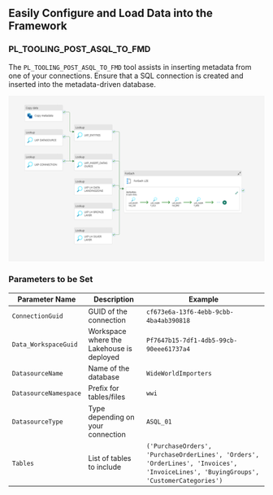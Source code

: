 ## Easily Configure and Load Data into the Framework

### **PL_TOOLING_POST_ASQL_TO_FMD**

The `PL_TOOLING_POST_ASQL_TO_FMD` tool assists in inserting metadata from one of your connections. Ensure that a SQL connection is created and inserted into the metadata-driven database.

![PL_TOOLING_POST_ASQL_TO_FMD](/Images/PL_TOOLING_POST_ASQL_TO_FMD.png)

### Parameters to be Set

| **Parameter Name**        | **Description**                                   | **Example**                                   | 
|---------------------------|---------------------------------------------------|-----------------------------------------------|
| `ConnectionGuid`          | GUID of the connection                           | `cf673e6a-13f6-4ebb-9cbb-4ba4ab390818`       |  
| `Data_WorkspaceGuid`      | Workspace where the Lakehouse is deployed        | `Pf7647b15-7df1-4db5-99cb-90eee61737a4`      |  
| `DatasourceName`          | Name of the database                             | `WideWorldImporters`                         |  
| `DatasourceNamespace`     | Prefix for tables/files                          | `wwi`                                        |  
| `DatasourceType`          | Type depending on your connection                | `ASQL_01`                                    |  
| `Tables`                  | List of tables to include                        | `('PurchaseOrders', 'PurchaseOrderLines', 'Orders', 'OrderLines', 'Invoices', 'InvoiceLines', 'BuyingGroups', 'CustomerCategories')` |
